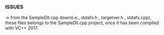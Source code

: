 ### ISSUES ###
-> from the SampleDll.cpp down(i.e., stdafx.h , targetver.h , stdafx.cpp), these files belongs to the SampleDll.cpp project, once it has been compiled with VC++ 2017.
